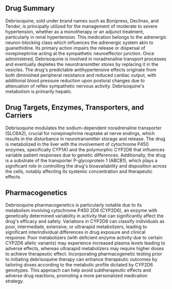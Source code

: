 ## Drug Summary
Debrisoquine, sold under brand names such as Bonipress, Declinax, and Tendor, is principally utilized for the management of moderate to severe hypertension, whether as a monotherapy or an adjunct treatment, particularly in renal hypertension. This medication belongs to the adrenergic neuron-blocking class which influences the adrenergic system akin to guanethidine. Its primary action impairs the release or dispersal of norepinephrine acting at the sympathetic neuroeffector junction. Once administered, Debrisoquine is involved in noradrenaline transport processes and eventually depletes the neurotransmitter stores by replacing it in the vesicles. The drug's predictable antihypertensive effects originate from both diminished peripheral resistance and reduced cardiac output, with additional blood pressure reduction upon postural changes due to attenuation of reflex sympathetic nervous activity. Debrisoquine's metabolism is primarily hepatic.

## Drug Targets, Enzymes, Transporters, and Carriers
Debrisoquine modulates the sodium-dependent noradrenaline transporter (SLC6A2), crucial for norepinephrine reuptake at nerve endings, which results in the disturbance in neurotransmitter storage and release. The drug is metabolized in the liver with the involvement of cytochrome P450 enzymes, specifically CYP1A1 and the polymorphic CYP2D6 that influences variable patient responses due to genetic differences. Additionally, the drug is a substrate of the transporter P-glycoprotein 1 (ABCB1), which plays a significant role in controlling the drug's bioavailability and disposition across the cells, notably affecting its systemic concentration and therapeutic effects.

## Pharmacogenetics
Debrisoquine pharmacogenetics is particularly notable due to its metabolism involving cytochrome P450 2D6 (CYP2D6), an enzyme with genetically determined variability in activity that can significantly affect the drug's efficacy and safety. Variations in CYP2D6 can classify individuals as poor, intermediate, extensive, or ultrarapid metabolizers, leading to significant interindividual differences in drug exposure and clinical response. Poor metabolizers (with deficient enzyme activity due to certain CYP2D6 allelic variants) may experience increased plasma levels leading to adverse effects, whereas ultrarapid metabolizers may require higher doses to achieve therapeutic effect. Incorporating pharmacogenetic testing prior to initiating debrisoquine therapy can enhance therapeutic outcomes by tailoring doses according to the metabolic profile dictated by CYP2D6 genotypes. This approach can help avoid subtherapeutic effects and adverse drug reactions, promoting a more personalized medication strategy.